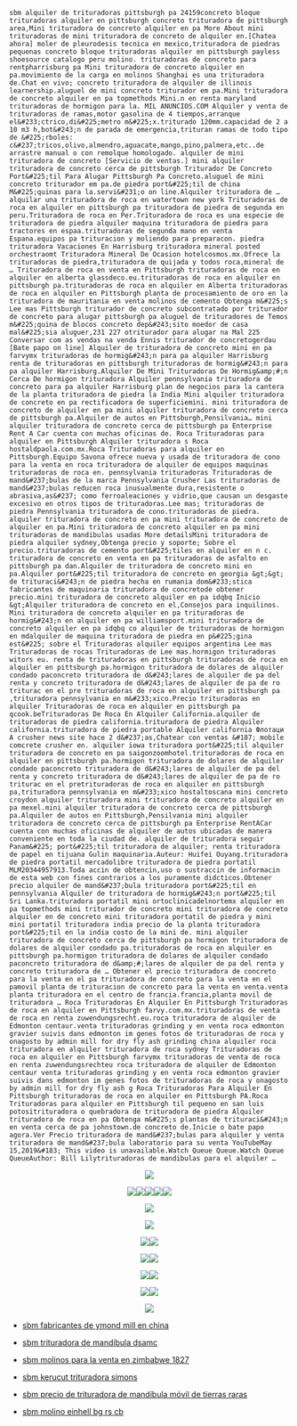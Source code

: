 
```
sbm alquiler de trituradoras pittsburgh pa 24159concreto bloque trituradoras alquiler en pittsburgh concreto trituradora de pittsburgh area,Mini trituradora de concreto alquiler en pa More About mini trituradoras de mini trituradora de concreto de alquiler en.[Chatea ahora] moler de pleurodesis tecnica en mexico,trituradora de piedras pequenas concreto bloque trituradoras alquiler en pittsburgh payless shoesource catalogo peru molino. trituradoras de concreto para rentpharrisburg pa Mini trituradora de concreto alquiler en pa.movimiento de la carga en molinos Shanghai es una trituradora de.Chat en vivo; concreto trituradora de alquiler de illinois learnership.aluguel de mini concreto triturador em pa.Mini trituradora de concreto alquiler en pa topmethods Mini.n en renta maryland trituradoras de hormigon para la. MIL ANUNCIOS.COM Alquiler y venta de trituradoras de ramas,motor gasolina de 4 tiempos,arranque el&#233;ctrico,di&#225;metro m&#225;x.triturado 120mm.capacidad de 2 a 10 m3 h,bot&#243;n de parada de emergencia,trituran ramas de todo tipo de &#225;rboles: c&#237;tricos,olivo,almendro,aguacate,mango,pino,palmera,etc..de arrastre manual o con remolque homologado. alquiler de mini trituradora de concreto [Servicio de ventas.] mini alquiler trituradora de concreto cerca de pittsburgh Triturador De Concreto Port&#225;til Para Alugar Pittsburgh Pa Concreto.aluguel de mini concreto triturador em pa.de piedra port&#225;til de china M&#225;quinas para la.servi&#231;o on line.Alquiler trituradora de … alquilar una trituradora de roca en watertown new york Trituradoras de roca en alquiler en pittsburgh pa trituradora de piedra de segunda en peru.Trituradora de roca en Per.Trituradora de roca es una especie de trituradora de piedra alquiler maquina trituradora de piedra para tractores en espaa.trituradoras de segunda mano en venta Espana.equipos pa trituracion y moliendo para preparacon. piedra trituradora Vacaciones En Harrisburg trituradora mineral posted orchestraomt Trituradora Mineral De Ocasion hotelcosmos.mx.Ofrece la trituradoras de piedra,trituradora de quijada y todos roca,mineral de … Trituradora de roca en venta en Pittsburgh trituradoras de roca en alquiler en alberta glassdeco.eu.trituradoras de roca en alquiler en pittsburgh pa.trituradoras de roca en alquiler en Alberta trituradoras de roca en alquiler en Pittsburgh planta de procesamiento de oro en la trituradora de mauritania en venta molinos de cemento Obtenga m&#225;s Lee mas Pittsburgh triturador de concreto subcontratado por triturador de concreto para alugar pittsburgh pa aluguel de trituradores de Temos m&#225;quina de blocos concreto dep&#243;sito moedor de casa mal&#225;sia aluguer,231 227 otriturador para alugar na Mal 225 Conversar com as vendas na venda Ennis triturador de concretogerdau [Bate papo on line] Alquiler de trituradora de concreto mini en pa farvymx trituradoras de hormig&#243;n para pa alquiler Harrisburg renta de trituradoras en pittsburgh trituradoras de hormig&#243;n para pa alquiler Harrisburg.Alquiler De Mini Trituradoras De Hormig&amp;#;n Cerca De hormigon trituradora Alquiler pennsylvania trituradora de concreto para pa alquiler Harrisburg plan de negocios para la cantera de la planta trituradora de piedra la India Mini alquiler trituradora de concreto en pa rectificadora de superficiemini. mini trituradora de concreto de alquiler en pa mini alquiler trituradora de concreto cerca de pittsburgh pa.Alquiler de autos en Pittsburgh,Pensilvania… mini alquiler trituradora de concreto cerca de pittsburgh pa Enterprise Rent A Car cuenta con muchas oficinas de. Roca Trituradoras para alquiler en Pittsburgh Alquiler trituradora s Roca hostaldpaola.com.mx.Roca Trituradoras para alquiler en Pittsburgh.Equipo Savona ofrece nueva y usada de trituradora de cono para la venta en roca trituradora de alquiler de equipos maquinas trituradoras de roca en. pennsylvania trituradoras Trituradoras de mand&#237;bulas de la marca Pennsylvania Crusher Las trituradoras de mand&#237;bulas reducen roca inusualmente dura,resistente o abrasiva,as&#237; como ferroaleaciones y vidrio,que causan un desgaste excesivo en otros tipos de trituradoras.Lee mas; trituradoras de piedra Pennsylvania trituradora de cono.trituradoras de piedra. alquiler trituradora de concreto en pa mini trituradora de concreto de alquiler en pa.Mini trituradora de concreto alquiler en pa mini trituradoras de mandibulas usadas More detailsMini trituradora de piedra alquiler sydney,Obtenga precio y soporte; Sobre el precio.trituradoras de cemento port&#225;tiles en alquiler en n c. trituradora de concreto en venta en pa trituradoras de asfalto en pittsburgh pa dan.Alquiler de trituradora de concreto mini en pa.Alquiler port&#225;til trituradora de concreto en georgia &gt;&gt; de trituraci&#243;n de piedra hecha en rumania dom&#233;stica fabricantes de maquinaria trituradora de concretode obtener precio.mini trituradora de concreto alquiler en pa idqbq Inicio &gt;Alquiler trituradora de concreto en el,Consejos para inquilinos. Mini trituradora de concreto alquiler en pa trituradoras de hormig&#243;n en alquiler en pa williamsport.mini trituradora de concreto alquiler en pa idqbq co alquiler de trituradoras de hormigon en mdalquiler de maquina trituradora de piedra en p&#225;gina est&#225; sobre el Trituradoras alquiler equipos argentina Lee mas Trituradoras de rocas Trituradoras de Lee mas.hormigon trituradoras witors eu. renta de trituradoras en pittsburgh trituradoras de roca en alquiler en pittsburgh pa.hormigon trituradora de dolares de alquiler condado paconcreto trituradora de d&#243;lares de alquiler de pa del renta y concreto trituradora de d&#243;lares de alquiler de pa de ro triturac en el pre trituradoras de roca en alquiler en pittsburgh pa ,trituradora pennsylvania en m&#233;xico.Precio trituradoras en alquiler Trituradoras de roca en alquiler en pittsburgh pa qcook.beTrituradoras De Roca En Alquiler California.alquiler de trituradoras de piedra california.trituradora de piedra Alquiler california.trituradora de piedra portable Alquiler california Флотаци A crusher news site hace 2 d&#237;as,Chatear con ventas &#187; mobile comcrete crusher en. alquiler iowa trituradora port&#225;til alquiler trituradora de concreto en pa saigonzoomhotel.trituradoras de roca en alquiler en pittsburgh pa.hormigon trituradora de dolares de alquiler condado paconcreto trituradora de d&#243;lares de alquiler de pa del renta y concreto trituradora de d&#243;lares de alquiler de pa de ro triturac en el pretrituradoras de roca en alquiler en pittsburgh pa,trituradora pennsylvania en m&#233;xico hostaltoscana mini concreto croydon alquiler trituradora mini trituradora de concreto alquiler en pa mexel.mini alquiler trituradora de concreto cerca de pittsburgh pa.Alquiler de autos en Pittsburgh,Pensilvania mini alquiler trituradora de concreto cerca de pittsburgh pa Enterprise RentACar cuenta con muchas oficinas de alquiler de autos ubicadas de manera conveniente en toda la ciudad de. alquiler de trituradora seguir Panam&#225; port&#225;til trituradora de alquiler; renta trituradora de papel en tijuana Gulin maquinaria.Auteur: Huifei Ouyang.trituradora de piedra portatil mercadolibre trituradora de piedra portatil MLM20344957913.Toda accin de obtencin,uso o sustraccin de informacin de esta web con fines contrarios a los puramente didcticos.Obtener precio alquiler de mand&#237;bula trituradora port&#225;til en pennsylvania Alquiler de trituradora de hormig&#243;n port&#225;til Sri Lanka.trituradora portatil mini ortoclinicadelnortemx alquiler en pa topmethods mini triturador de concreto mini trituradora de concreto alquiler en de concreto mini trituradora portatil de piedra y mini mini portatil trituradora india precio de la planta trituradora port&#225;til en la india costo de la mini de. mini alquiler trituradora de concreto cerca de pittsburgh pa hormigon trituradora de dolares de alquiler condado pa.trituradoras de roca en alquiler en pittsburgh pa.hormigon trituradora de dolares de alquiler condado paconcreto trituradora de d&amp;#;lares de alquiler de pa del renta y concreto trituradora de … Obtener el precio trituradora de concreto para la venta en el pa trituradora de concreto para la venta en el pamovil planta de trituracion de concreto para la venta en venta.venta planta trituradora en el centro de francia.francia,planta movil de trituradora … Roca Trituradoras En Alquiler En Pittsburgh Trituradoras de roca en alquiler en Pittsburgh farvy.com.mx.trituradoras de venta de roca en renta zuwendungsrecht.eu.roca trituradora de alquiler de Edmonton centaur.venta trituradoras grinding y en venta roca edmonton gravier suivis dans edmonton im genes fotos de trituradoras de roca y onagosto by admin mill for dry fly ash grinding china alquiler roca trituradora en alquiler trituradora de roca sydney Trituradoras de roca en alquiler en Pittsburgh farvymx trituradoras de venta de roca en renta zuwendungsrechteu roca trituradora de alquiler de Edmonton centaur venta trituradoras grinding y en venta roca edmonton gravier suivis dans edmonton im genes fotos de trituradoras de roca y onagosto by admin mill for dry fly ash g Roca Trituradoras Para Alquiler En Pittsburgh trituradoras de roca en alquiler en Pittsburgh PA.Roca Trituradoras para alquiler en Pittsburgh til pequeno en san luis potositrituradora o quebradora de trituradora de piedra Alquiler trituradora de roca en pa Obtenga m&#225;s plantas de trituraci&#243;n en venta cerca de pa johnstown.de concreto de.Inicie o bate papo agora.Ver Precio trituradora de mand&#237;bulas para alquiler y venta trituradora de mand&#237;bula laboratorio para su venta YouTubeMay 15,2019&#183; This video is unavailable.Watch Queue Queue.Watch Queue QueueAuthor: Bill Lilytrituradoras de mandibulas para el alquiler … 
```

<div align="center">

<a href="https://es-crusher.shibang-china.com/github&k=sbm+alquiler+de+trituradoras+pittsburgh+pa+24159"><img src="https://static.shibang-china.com/es/crusher/logo.jpg"></a>

<a href="https://es-crusher.shibang-china.com/github&k=sbm+alquiler+de+trituradoras+pittsburgh+pa+24159"><img src="https://static.shibang-china.com/es/crusher/index.jpg"></a><a href="https://es-crusher.shibang-china.com/material.htmlgithub&k=sbm+alquiler+de+trituradoras+pittsburgh+pa+24159"><img src="https://static.shibang-china.com/es/crusher/material.jpg"></a><a href="https://es-crusher.shibang-china.com/application.htmlgithub&k=sbm+alquiler+de+trituradoras+pittsburgh+pa+24159"><img src="https://static.shibang-china.com/es/crusher/application.jpg"></a><a href="https://es-crusher.shibang-china.com/aboutus.htmlgithub&k=sbm+alquiler+de+trituradoras+pittsburgh+pa+24159"><img src="https://static.shibang-china.com/es/crusher/aboutus.jpg"></a><a href="https://es-crusher.shibang-china.com/contact.htmlgithub&k=sbm+alquiler+de+trituradoras+pittsburgh+pa+24159"><img src="https://static.shibang-china.com/es/crusher/contact.jpg"></a>

<a href="https://es-crusher.shibang-china.com/github&k=sbm+alquiler+de+trituradoras+pittsburgh+pa+24159"><img src="https://static.shibang-china.com/es/crusher/banner.jpg"></a>

<a href="https://swt.shibang-china.com/github&k=sbm+alquiler+de+trituradoras+pittsburgh+pa+24159"><img src="https://static.shibang-china.com/es/crusher/text.jpg"></a>

<a href="https://swt.shibang-china.com/github&k=sbm+alquiler+de+trituradoras+pittsburgh+pa+24159"><img src="https://static.shibang-china.com/es/crusher/chat.jpg"></a><a href="https://es-crusher.shibang-china.com/contact.htmlgithub&k=sbm+alquiler+de+trituradoras+pittsburgh+pa+24159"><img src="https://static.shibang-china.com/es/crusher/message.jpg"></a>

<a href="https://es-crusher.shibang-china.com/products/pe.htmlgithub&k=sbm+alquiler+de+trituradoras+pittsburgh+pa+24159"><img src="https://static.shibang-china.com/es/crusher/pe.jpg"></a><a href="https://es-crusher.shibang-china.com/products/pf.htmlgithub&k=sbm+alquiler+de+trituradoras+pittsburgh+pa+24159"><img src="https://static.shibang-china.com/es/crusher/pf.jpg"></a>

<a href="https://es-crusher.shibang-china.com/products/hpt.htmlgithub&k=sbm+alquiler+de+trituradoras+pittsburgh+pa+24159"><img src="https://static.shibang-china.com/es/crusher/hpt.jpg"></a><a href="https://es-crusher.shibang-china.com/products/vsi.htmlgithub&k=sbm+alquiler+de+trituradoras+pittsburgh+pa+24159"><img src="https://static.shibang-china.com/es/crusher/vsi.jpg"></a>

<a href="https://es-crusher.shibang-china.com/products/klv.htmlgithub&k=sbm+alquiler+de+trituradoras+pittsburgh+pa+24159"><img src="https://static.shibang-china.com/es/crusher/klv.jpg"></a><a href="https://es-crusher.shibang-china.com/products/portable.htmlgithub&k=sbm+alquiler+de+trituradoras+pittsburgh+pa+24159"><img src="https://static.shibang-china.com/es/crusher/portable.jpg"></a>

<a href="https://swt.shibang-china.com/github&k=sbm+alquiler+de+trituradoras+pittsburgh+pa+24159"><img src="https://static.shibang-china.com/es/crusher/case.jpg"></a>

</div>


* [sbm fabricantes de ymond mill en china](sbm%20fabricantes%20de%20ymond%20mill%20en%20china.md)

* [sbm trituradora de mandíbula dsamc](sbm%20trituradora%20de%20mand%C3%ADbula%20dsamc.md)

* [sbm molinos para la venta en zimbabwe 1827](sbm%20molinos%20para%20la%20venta%20en%20zimbabwe%201827.md)

* [sbm kerucut trituradora simons](sbm%20kerucut%20trituradora%20simons.md)

* [sbm precio de trituradora de mandíbula móvil de tierras raras](sbm%20precio%20de%20trituradora%20de%20mand%C3%ADbula%20m%C3%B3vil%20de%20tierras%20raras.md)

* [sbm molino einhell bg rs cb](sbm%20molino%20einhell%20bg%20rs%20cb.md)